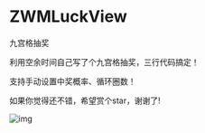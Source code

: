 # ZWMLuckView
九宫格抽奖   

利用空余时间自己写了个九宫格抽奖，三行代码搞定！  

支持手动设置中奖概率、循环圈数！  

如果你觉得还不错，希望赏个star，谢谢了!   

![img](https://github.com/weiming4219/ZWMLuckView/blob/master/ZWMLuckViewDemo/ZWMLuckViewDemo/luck.gif)   
